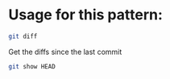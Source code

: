 # Usage for this pattern:

```bash
git diff
```

Get the diffs since the last commit
```bash
git show HEAD
```

